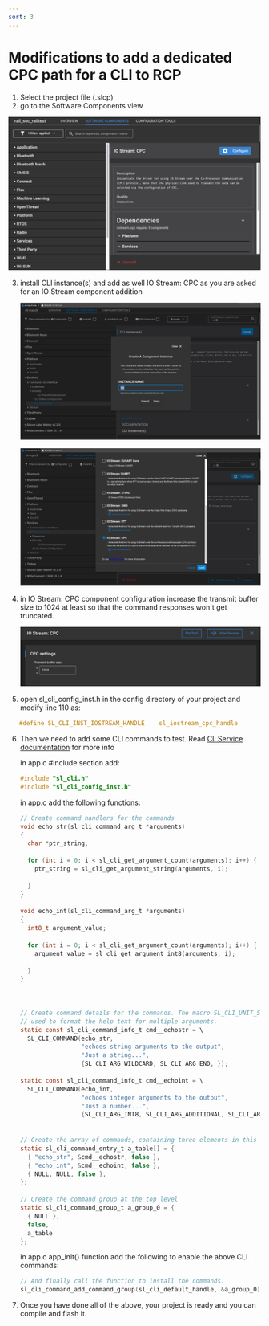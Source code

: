 ```yaml
---
sort: 3
---
```

# Modifications to add a dedicated CPC path for a CLI to RCP

1. Select the project file (.slcp)
2. go to the Software Components view

![1710318831218](image/modifications/1710318831218.png)

3. install CLI instance(s) and add as well IO Stream: CPC as you are asked for an IO Stream component addition

   ![1711372328854](image/modifications/1711372328854.png)

   ![1711372373910](image/modifications/1711372373910.png)
4. in IO Stream: CPC component configuration increase the transmit buffer size to 1024 at least so that the command responses won't get truncated.

   ![1710321975981](image/modifications/1710321975981.png)
5. open sl_cli_config_inst.h in the config directory of your project and modify line 110 as:

```c
   #define SL_CLI_INST_IOSTREAM_HANDLE    sl_iostream_cpc_handle
```

6. Then we need to add some CLI commands to test. Read [Cli Service documentation](https://docs.silabs.com/gecko-platform/4.4.1/platform-service-cli-overview/) for more info

   in app.c #include section add:

   ```c
   #include "sl_cli.h"
   #include "sl_cli_config_inst.h"
   ```
   in app.c add the following functions:

   ```c
   // Create command handlers for the commands
   void echo_str(sl_cli_command_arg_t *arguments)
   {
     char *ptr_string;

     for (int i = 0; i < sl_cli_get_argument_count(arguments); i++) {
       ptr_string = sl_cli_get_argument_string(arguments, i);

     }
   }

   void echo_int(sl_cli_command_arg_t *arguments)
   {
     int8_t argument_value;

     for (int i = 0; i < sl_cli_get_argument_count(arguments); i++) {
       argument_value = sl_cli_get_argument_int8(arguments, i);

     }
   }



   // Create command details for the commands. The macro SL_CLI_UNIT_SEPARATOR can be
   // used to format the help text for multiple arguments.
   static const sl_cli_command_info_t cmd__echostr = \
     SL_CLI_COMMAND(echo_str,
                    "echoes string arguments to the output",
                    "Just a string...",
                    {SL_CLI_ARG_WILDCARD, SL_CLI_ARG_END, });

   static const sl_cli_command_info_t cmd__echoint = \
     SL_CLI_COMMAND(echo_int,
                    "echoes integer arguments to the output",
                    "Just a number...",
                    {SL_CLI_ARG_INT8, SL_CLI_ARG_ADDITIONAL, SL_CLI_ARG_END, });


   // Create the array of commands, containing three elements in this example
   static sl_cli_command_entry_t a_table[] = {
     { "echo_str", &cmd__echostr, false },
     { "echo_int", &cmd__echoint, false },
     { NULL, NULL, false },
   };

   // Create the command group at the top level
   static sl_cli_command_group_t a_group_0 = {
     { NULL },
     false,
     a_table
   };
   ```
   in app.c app_init() function add the following to enable the above CLI commands:

   ```c
   // And finally call the function to install the commands.
   sl_cli_command_add_command_group(sl_cli_default_handle, &a_group_0);
   ```
7. Once you have done all of the above, your project is ready and you can compile and flash it.
